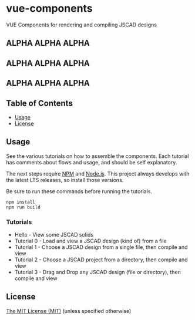 # vue-components

VUE Components for rendering and compiling JSCAD designs

## ALPHA ALPHA ALPHA
## ALPHA ALPHA ALPHA
## ALPHA ALPHA ALPHA

## Table of Contents
- [Usage](#usage)
- [License](#license)

## Usage

See the various tutorials on how to assemble the components.
Each tutorial has comments about flows and usage, and should be self explanatory.

The next steps require [NPM](https://www.npmjs.com/) and [Node.js](https://nodejs.org).
This project always develops with the latest LTS releases, so install those versions.

Be sure to run these commands before running the tutorials.
```
npm install
npm run build
```

### Tutorials
- Hello - View some JSCAD solids
- Tutorial 0 - Load and view a JSCAD design (kind of) from a file
- Tutorial 1 - Choose a JSCAD design from a single file, then compile and view
- Tutorial 2 - Choose a JSCAD project from a directory, then compile and view
- Tutorial 3 - Drag and Drop any JSCAD design (file or directory), then compile and view

## License

[The MIT License (MIT)](https://github.com/jscad/OpenJSCAD.org/blob/master/LICENSE)
(unless specified otherwise)
